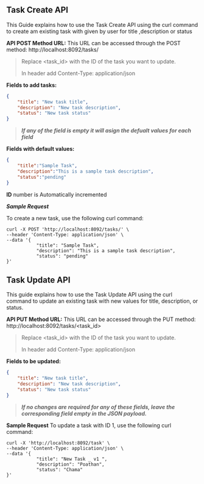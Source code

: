 ## Task Create API ##
This Guide explains how to use the Task Create API using the curl command to create am existing task with given by user for title ,description or status 


**API POST Method URL:**
This URL can be accessed through the POST method:
http://localhost:8092/tasks/

> Replace <task_id> with the ID of the task you want to update.
>
>In header add Content-Type: application/json

**Fields to add tasks:**
```json
{
    "title": "New task title",
    "description": "New task description",
    "status": "New task status"
}
```
> **_If any of the field is empty it will asign the defualt values for each field_**

**Fields with default values:**
```json
{
    "title":"Sample Task",
    "description":"This is a sample task description",
    "status":"pending"
}
```
**ID** number is Automatically incremented

**_Sample Request_**

To create a new task, use the following curl command:

```console
curl -X POST 'http://localhost:8092/tasks/' \
--header 'Content-Type: application/json' \
--data '{
           "title": "Sample Task",
           "description": "This is a sample task description",
           "status": "pending"
}'
```


## Task Update API ##
This guide explains how to use the Task Update API using the curl command to update an existing task with new values for title, description, or status.

**API PUT Method URL:**
This URL can be accessed through the PUT method:
http://localhost:8092/tasks/<task_id>

> Replace <task_id> with the ID of the task you want to update.
>
>In header add Content-Type: application/json

**Fields to be updated:**
```json
{
    "title": "New task title",
    "description": "New task description",
    "status": "New task status"
}
```
> **_If no changes are required for any of these fields, leave the corresponding field empty in the JSON payload._**

**Sample Request**
To update a task with ID 1, use the following curl command:

```console
curl -X 'http://localhost:8092/task' \
--header 'Content-Type: application/json' \
--data '{
           "title": "New Task _ v1 ",
           "description": "Poathan",
           "status": "Chama"
}'
```


